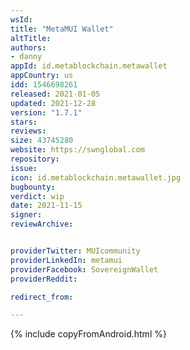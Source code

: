 ```yaml
---
wsId: 
title: "MetaMUI Wallet"
altTitle: 
authors:
- danny
appId: id.metablockchain.metawallet
appCountry: us
idd: 1546698261
released: 2021-01-05
updated: 2021-12-28
version: "1.7.1"
stars: 
reviews: 
size: 43745280
website: https://swnglobal.com
repository: 
issue: 
icon: id.metablockchain.metawallet.jpg
bugbounty: 
verdict: wip
date: 2021-11-15
signer: 
reviewArchive:


providerTwitter: MUIcommunity
providerLinkedIn: metamui
providerFacebook: SovereignWallet
providerReddit: 

redirect_from:

---
```


{% include copyFromAndroid.html %}
